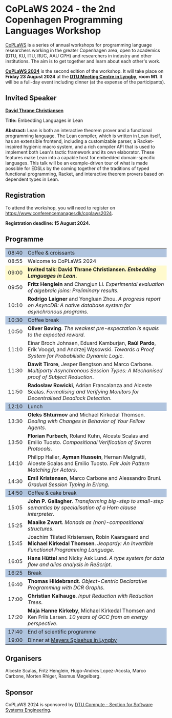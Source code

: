# CoPLaWS 2024 - the 2nd Copenhagen Programming Languages Workshop

[CoPLaWS](https://coplaws.github.io) is a series of annual workshops for programming language researchers working in the greater Copenhagen area, open to academics (DTU, KU, ITU, RUC, AAU CPH) and researchers in industry and other institutions. The aim is to get together and learn about each other's work.

**[CoPLaWS 2024](https://coplaws.github.io/2024)** is the second edition of the workshop. It will take place on **Friday 23 August 2024** at the **[DTU Meeting Centre in Lyngby](https://maps.app.goo.gl/kVfwgY6QWkNMGx5k6), room M1**. It will be a full-day event including dinner (at the expense of the participants).

## Invited Speaker

**[David Thrane Christiansen](https://davidchristiansen.dk)**

**Title:** Embedding Languages in Lean

**Abstract:** Lean is both an interactive theorem prover and a functional programming language. The Lean compiler, which is written in Lean itself, has an extensible frontend, including a customizable parser, a Racket-inspired hygienic macro system, and a rich compiler API that is used to implement both Lean's tactic framework and its own elaborator. These features make Lean into a capable host for embedded domain-specific languages. This talk will be an example-driven tour of what is made possible for EDSLs by the coming together of the traditions of typed functional programming, Racket, and interactive theorem provers based on dependent types in Lean.

<!--
## Call for Talks 

We invite proposals for 20-minute talks for the workshop. Since there are many programming language researchers in Copenhagen, it is likely that we will get more talk proposals than can fit in a day. In that event, the talks will be selected by the organisers based on a light reviewing process. We will aim for diversity in topics and institutions represented. 

Talk proposals should consist of a title and a one-paragraph abstract. No need to submit any PDF. 

- **Submission link:** <https://easychair.org/conferences/?conf=coplaws2024>
- **Submission deadline: 11 August 2024**
- Notification: 13 August 2024
-->

## Registration

To attend the workshop, you will need to register on <https://www.conferencemanager.dk/coplaws2024>.

**Registration deadline: 15 August 2024.**

## Programme

<table><tbody>
  <tr style="background-color: LightSteelBlue">
    <td>08:40</td>
    <td>Coffee &amp; croissants</td>
  </tr>
  <tr>
    <td>08:55</td>
    <td>Welcome to CoPLaWS 2024</td>
  </tr>
  <tr style="background-color: lemonchiffon">
    <td>09:00</td>
    <td><strong>Invited talk: David Thrane Christiansen. <em>Embedding Languages in Lean</em>.</strong></td>
  </tr>
  <tr>
    <td>09:50</td>
    <td><strong>Fritz Henglein</strong> and Changjun Li. <em>Experimental evaluation of algebraic joins: Preliminary results</em>.</td>
  </tr>
  <tr>
    <td>10:10</td>
    <td><strong>Rodrigo Laigner</strong> and Yongluan Zhou. <em>A progress report on AsyncDB: A native database system for asynchronous programs</em>.</td>
  </tr>
  <tr style="background-color: LightSteelBlue">
    <td>10:30</td>
    <td>Coffee break</td>
  </tr>
  <tr>
    <td>10:50</td>
    <td><strong>Oliver Bøving</strong>. <em>The weakest pre-expectation is equals to the expected reward</em>.</td>
  </tr>
  <tr>
    <td>11:10</td>
    <td>Einar Broch Johnsen, Eduard Kamburjan, <strong>Raúl Pardo</strong>, Erik Voogd, and Andrzej Wąsowski. <em>Towards a Proof System for Probabilistic Dynamic Logic</em>.</td>
  </tr>
  <tr>
    <td>11:30</td>
    <td><strong>Dawit Tirore</strong>, Jesper Bengtson and Marco Carbone. <em>Multiparty Asynchronous Session Types: A Mechanised proof of Subject Reduction</em>.</td>
  </tr>
  <tr>
    <td>11:50</td>
    <td><strong>Radosław Rowicki</strong>, Adrian Francalanza and Alceste Scalas. <em>Formalising and Verifying Monitors for Decentralised Deadlock Detection</em>.</td>
  </tr>
  <tr style="background-color: LightSteelBlue">
    <td>12:10</td>
    <td>Lunch</td>
  </tr>
  <tr>
    <td>13:30</td>
    <td><strong>Oleks Shturmov</strong> and Michael Kirkedal Thomsen. <em>Dealing with Changes in Behavior of Your Fellow Agents</em>.</td>
  </tr>
  <tr>
    <td>13:50</td>
    <td><strong>Florian Furbach</strong>, Roland Kuhn, Alceste Scalas and Emilio Tuosto. <em>Compositional Verification of Swarm Protocols</em>.</td>
  </tr>
  <tr>
    <td>14:10</td>
    <td>Philipp Haller, <strong>Ayman Hussein</strong>, Hernan Melgratti, Alceste Scalas and Emilio Tuosto. <em>Fair Join Pattern Matching for Actors</em>.</td>
  </tr>
  <tr>
    <td>14:30</td>
    <td><strong>Emil Kristensen</strong>, Marco Carbone and Alessandro Bruni. <em>Gradual Session Typing in Erlang</em>.</td>
  </tr>
  <tr style="background-color: LightSteelBlue">
    <td>14:50</td>
    <td>Coffee &amp; cake break</td>
  </tr>
  <tr>
    <td>15:05</td>
    <td><strong>John P. Gallagher</strong>. <em>Transforming big-step to small-step semantics by specialisation of a Horn clause interpreter</em>.</td>
  </tr>
  <tr>
    <td>15:25</td>
    <td><strong>Maaike Zwart</strong>. <em>Monads as (non)-compositional structures</em>.</td>
  </tr>
  <tr>
    <td>15:45</td>
    <td>Joachim Tilsted Kristensen, Robin Kaarsgaard and <strong>Michael Kirkedal Thomsen</strong>. <em>Jeopardy: An Invertible Functional Programming Language</em>.</td>
  </tr>
  <tr>
    <td>16:05</td>
    <td><strong>Hans Hüttel</strong> and Nicky Ask Lund. <em>A type system for data flow and alias analysis in ReScript</em>.</td>
  </tr>
  <tr style="background-color: LightSteelBlue">
    <td>16:25</td>
    <td>Break</td>
  </tr>
  <tr>
    <td>16:40</td>
    <td><strong>Thomas Hildebrandt</strong>. <em>Object-Centric Declarative Programming with DCR Graphs</em>.</td>
  </tr>
  <tr>
    <td>17:00</td>
    <td><strong>Christian Kalhauge</strong>. <em>Input Reduction with Reduction Trees</em>.</td>
  </tr>
  <tr>
    <td>17:20</td>
    <td><strong>Maja Hanne Kirkeby</strong>, Michael Kirkedal Thomsen and Ken Friis Larsen. <em>10 years of GCC from an energy perspective</em>.</td>
  </tr>
  <tr style="background-color: LightSteelBlue">
    <td>17:40</td>
    <td>End of scientific programme</td>
  </tr>
  <tr style="background-color: LightSteelBlue">
    <td>19:00</td>
    <td>Dinner at <a href="https://maps.app.goo.gl/2VbLu3eLXdXeSTF16">Meyers Spisehus in Lyngby</a></td>
  </tr>
</tbody></table>

## Organisers

Alceste Scalas, Fritz Henglein, Hugo-Andres Lopez-Acosta, Marco Carbone, Morten Rhiger, Rasmus Møgelberg.

## Sponsor

CoPLaWS 2024 is sponsored by [DTU Compute - Section for Software Systems Engineering](https://www.compute.dtu.dk/english/research/research-sections/software-systems-engineering).
